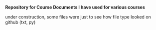 **Repository for Course Documents I have used for various courses**

under construction, some files were just to see how file type looked on github (txt, py)

